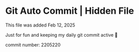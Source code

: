 # Git Auto Commit | Hidden File

This file was added Feb 12, 2025

Just for fun and keeping my daily git commit active 🤪

commit number: 2205220
